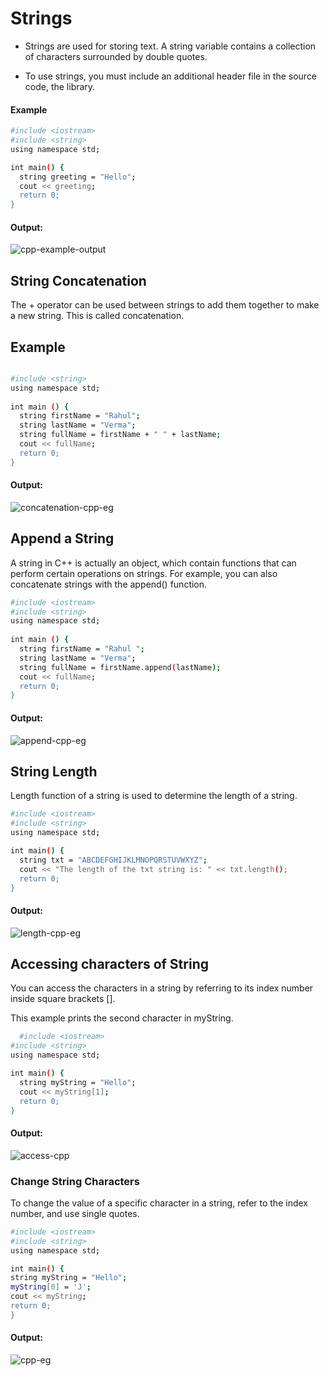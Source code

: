 
# Strings

- Strings are used for storing text. A string variable contains a collection of characters surrounded by double quotes.

- To use strings, you must include an additional header file in the source code, the <string> library.

#### Example

```bash
#include <iostream>
#include <string>
using namespace std;

int main() {
  string greeting = "Hello";
  cout << greeting;
  return 0;
}
```
#### Output:
![cpp-example-output](https://user-images.githubusercontent.com/99107358/196533616-248f89bf-6474-495b-9f40-78dce0553725.png)
  
## String Concatenation

The + operator can be used between strings to add them together to make a new string. This is called concatenation.

## Example

```bash

#include <string>
using namespace std;
 
int main () {
  string firstName = "Rahul";
  string lastName = "Verma";
  string fullName = firstName + " " + lastName;
  cout << fullName;
  return 0;
}
```
  #### Output:
  ![concatenation-cpp-eg](https://user-images.githubusercontent.com/99107358/196534511-6ae207d4-0bc5-4b5c-9806-f20979158fd0.png)
  

## Append a String

A string in C++ is actually an object, which contain functions that can perform certain operations on strings. For example, you can also concatenate strings with the append() function.

```bash
#include <iostream>
#include <string>
using namespace std;
 
int main () {
  string firstName = "Rahul ";
  string lastName = "Verma";
  string fullName = firstName.append(lastName);
  cout << fullName;
  return 0;
}
```
#### Output:
![append-cpp-eg](https://user-images.githubusercontent.com/99107358/196534959-1356fa45-3586-463a-af48-119880590027.png)

## String Length

Length function of a string is used to determine the length of a string.

```bash
#include <iostream>
#include <string>
using namespace std;

int main() {
  string txt = "ABCDEFGHIJKLMNOPQRSTUVWXYZ";
  cout << "The length of the txt string is: " << txt.length();
  return 0;
}
```
#### Output:
![length-cpp-eg](https://user-images.githubusercontent.com/99107358/196535404-1441a338-d1ba-4bfa-8b2a-ffab508663c8.png)

## Accessing characters of String
You can access the characters in a string by referring to its index number inside square brackets [].
  
  This example prints the second character in myString.
```bash
  #include <iostream>
#include <string>
using namespace std;

int main() {
  string myString = "Hello";
  cout << myString[1];
  return 0;
}
```
  #### Output: 
  ![access-cpp](https://user-images.githubusercontent.com/99107358/196537765-38438b97-ef95-4a51-b3bc-128e95f9d2c0.png)
  
### Change String Characters
  To change the value of a specific character in a string, refer to the index number, and use single quotes.
  
  ```bash
  #include <iostream>
#include <string>
using namespace std;

int main() {
  string myString = "Hello";
  myString[0] = 'J';
  cout << myString;
  return 0;
}
  ```
  
  #### Output:
  
  ![cpp-eg](https://user-images.githubusercontent.com/99107358/196539950-f74e6b5e-2f31-4a8c-86ea-82cc2e1eea42.png)
